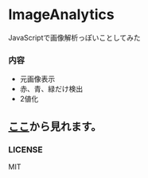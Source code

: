 # ImageAnalytics

JavaScriptで画像解析っぽいことしてみた

### 内容

* 元画像表示
* 赤、青、緑だけ検出
* 2値化

## [ここ](https://kadoshita.github.io/ImageAnalytics/)から見れます。

### LICENSE

MIT